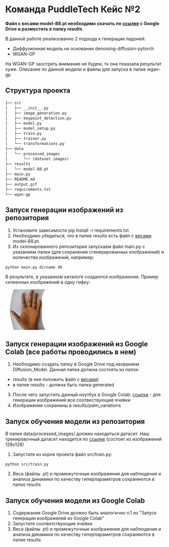 # Команда PuddleTech Кейс №2
**Файл с весами model-88.pt необходимо скачать по [ссылке](https://drive.google.com/file/d/1AaOvAYpjl3-FsEQ2WD_CtHW74REYTVTZ/view?usp=sharing) с Google Drive и разместить в папку results**

В данной работе реализованно 2 подхода к генерации ладоней: 
- Диффузионная модель на основании denoising-diffusion-pytorch
- WGAN-GP

На WGAN-GP заострять внимание не будем, тк она показала результат хуже. Описание по данной модели и файлы для запуска в папке wgan-gp

## Структура проекта
```
├── src
│   ├── __init__.py
│   ├── image_generation.py
│   ├── keypoint_detection.py
│   ├── model.py
│   ├── model_setup.py
│   ├── train.py
│   ├── trainer.py
│   └── transformations.py
├── data
│   └── processed_images
│       └── (dataset images)
├── results
│   └── model-88.pt
├── main.py
├── README.md
├── output.gif
├── requirements.txt
└── wgan-gp
```
## Запуск генерации изображений из репозитория
1. Установите зависимости pip install -r requirements.txt
2. Необходимо убедиться, что в папке results есть файл с [весами](https://drive.google.com/file/d/1AaOvAYpjl3-FsEQ2WD_CtHW74REYTVTZ/view?usp=sharing) model-88.pt.
3. Из склонированного репозитория запускаем файл main.py с указанием папки (для сохранения сгенерированных изображений) и количества изображений, например: 
```
python main.py dirname 40
```
В результате, в указанном каталоге создаются изображения. Пример склеенных изображений в одну гифку: 

![пример генерации](output.gif)

## Запуск генерации изображений из Google Colab (все работы проводились в нем)
1. Необходимо создать папку в Google Drive под названием Diffusion_Model. Данная папка должна состоять из папок:
 - results (в нее положить файл с [весами](https://drive.google.com/file/d/1AaOvAYpjl3-FsEQ2WD_CtHW74REYTVTZ/view?usp=sharing))
 - в папке results - должна быть папка generated 
3. После чего запустить данный ноутбук в Google Colab: [ссылка](https://colab.research.google.com/drive/1l94Ig_zMgHkW_kxD5Iz8yRBSjNMVJdkg?usp=sharing) - для генерации изображений все соотвествующие ячейки 
4. Изображения сохранены в results/palm_variations

## Запуск обучения модели из репозитория
В папке data/processed_images/ должен находиться датасет. Наш тренировочный датасет находится по [ссылке](https://drive.google.com/drive/folders/1Iu5WQsy9tmPNHJarNQj0rbwmF05uUum6?usp=sharing) (состоит из изображений 128х128)

1. Запустите из корня проекта файл src/train.py:
```
python src/train.py  
```
2. Веса (файлы .pt) и промежуточные изображения для наблюдения и анализа динамики по качеству гиперпараметров сохраняются в папке results

## Запуск обучения модели из Google Colab
1. Содержание Google Drive должно быть аналогично п.1 из "Запуск генерации изображений из Google Colab"
2. Запустите соответствующие ячейки
3. Веса (файлы .pt) и промежуточные изображения для наблюдения и анализа динамики по качеству гиперпараметров сохраняются в папке results
